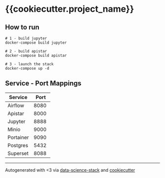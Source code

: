 # {{cookiecutter.project_name}}

## How to run
```
# 1 - build jupyter
docker-compose build jupyter

# 2 - build apistar
docker-compose build apistar

# 3 - launch the stack
docker-compose up -d
```

## Service - Port Mappings
| Service | Port |
| --- | --- |
| Airflow | 8080 |
| Apistar | 8000 |
| Jupyter | 8888 |
| Minio | 9000 |
| Portainer | 9090 |
| Postgres | 5432 |
| Superset | 8088 |

***
Autogenerated with <3 via [data-science-stack](https://github.com/jgoerner/data-science-stack-cookiecutter) and [cookiecutter](https://github.com/audreyr/cookiecutter)
